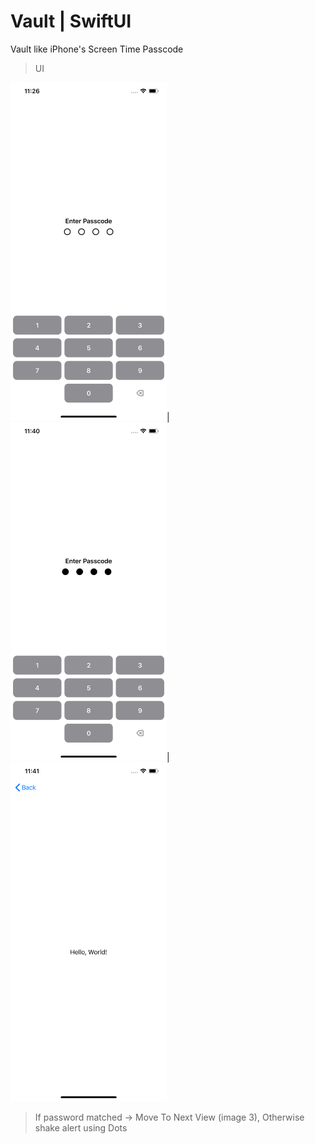 # Vault | SwiftUI
Vault like iPhone's Screen Time Passcode

> UI

<img src="mainImg.png" width="250">|<img src="img2.png" width="250">|<img src="img3.png" width="250">

> If password matched -> Move To Next View (image 3),
> Otherwise shake alert using Dots
